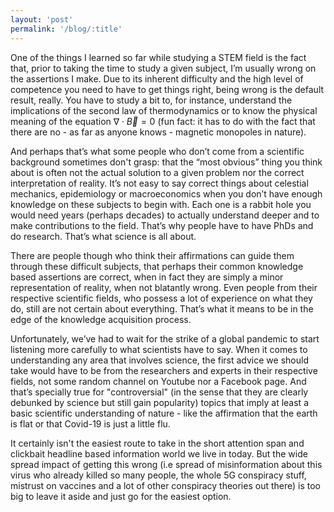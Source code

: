 ```yaml
---
layout: 'post'
permalink: '/blog/:title'
---
```

One of the things I learned so far while studying a STEM field is the fact that, prior to taking the time to study a given subject, I’m usually wrong on the assertions I make. Due to its inherent difficulty and the high level of competence you need to have to get things right, being wrong is the default result, really. You have to study a bit to, for instance, understand the implications of the second law of thermodynamics or to know the physical meaning of the equation $\nabla \cdot \vec{B} = 0$ (fun fact: it has to do with the fact that there are no - as far as anyone knows - magnetic monopoles in nature).

And perhaps that’s what some people who don’t come from a scientific background sometimes don't grasp: that the “most obvious” thing you think about is often not the actual solution to a given problem nor the correct interpretation of reality. It’s not easy to say correct things about celestial mechanics, epidemiology or macroeconomics when you don’t have enough knowledge on these subjects to begin with. Each one is a rabbit hole you would need years (perhaps decades) to actually understand deeper and to make contributions to the field. That’s why people have to have PhDs and do research. That’s what science is all about.

There are people though who think their affirmations can guide them through these difficult subjects, that perhaps their common knowledge based assertions are correct, when in fact they are simply a minor representation of reality, when not blatantly wrong. Even people from their respective scientific fields, who possess a lot of experience on what they do, still are not certain about everything. That’s what it means to be in the edge of the knowledge acquisition process. 

Unfortunately, we’ve had to wait for the strike of a global pandemic to start listening more carefully to what scientists have to say. When it comes to understanding any area that involves science, the first advice we should take would have to be from the researchers and experts in their respective fields, not some random channel on Youtube nor a Facebook page. And that’s specially true for "controversial" (in the sense that they are clearly debunked by science but still gain popularity) topics that imply at least a basic scientific understanding of nature - like the affirmation that the earth is flat or that Covid-19 is just a little flu. 

It certainly isn't the easiest route to take in the short attention span and clickbait headline based information world we live in today.  But the wide spread impact of getting this wrong (i.e spread of misinformation about this virus who already killed so many people, the whole 5G conspiracy stuff, mistrust on vaccines and a lot of other conspiracy theories out there) is too big to leave it aside and just go for the easiest option.
